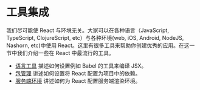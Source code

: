 # 工具集成

我们尽可能使 React 与环境无关。大家可以在各种语言（JavaScript, TypeScript, ClojureScript, etc）与各种环境(web, iOS, Android, NodeJS, Nashorn, etc)中使用 React。这里有很多工具来帮助你创建优秀的应用。在这一节中我们介绍一些在 React 中最流行的工具。

* [语言工具](/docs/language-tooling.html) 描述如何设置例如 Babel 的工具来编译 JSX。
* [包管理](/docs/package-management.html) 讲述如何设置将 React 配置为项目中的依赖。
* [服务端环境](/docs/environments.html) 讲述如何为 React 配置服务端渲染环境。
